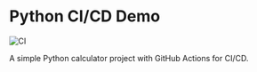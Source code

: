 # Python CI/CD Demo

![CI](https://github.com/ViorelH/python-ci-cd-demo/actions/workflows/ci.yml/badge.svg)

A simple Python calculator project with GitHub Actions for CI/CD.